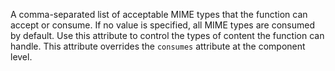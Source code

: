 A comma-separated list of acceptable MIME types that the function can accept or consume. If no value is specified, all MIME types are consumed by default. Use this attribute to control the types of content the function can handle. This attribute overrides the `consumes` attribute at the component level.